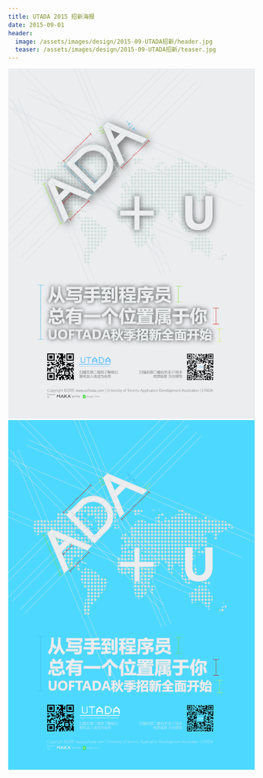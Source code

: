 ```yaml
---
title: UTADA 2015 招新海报
date: 2015-09-01
header:
  image: /assets/images/design/2015-09-UTADA招新/header.jpg
  teaser: /assets/images/design/2015-09-UTADA招新/teaser.jpg
---
```

![海报本体1](/assets/images/design/2015-09-UTADA招新/01.jpg)
![海报本体2](/assets/images/design/2015-09-UTADA招新/02.jpg)
